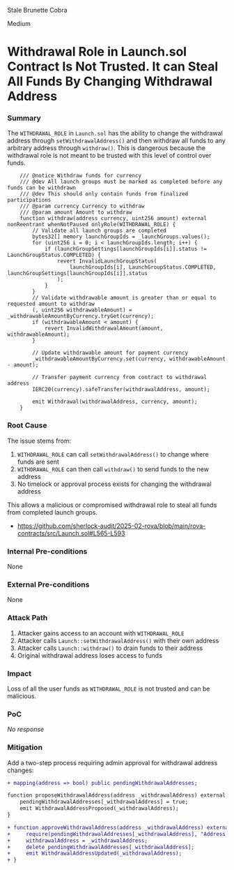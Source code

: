 Stale Brunette Cobra

Medium

# Withdrawal Role in Launch.sol Contract Is Not Trusted. It can Steal All Funds By Changing Withdrawal Address

### Summary

The `WITHDRAWAL_ROLE` in `Launch.sol` has the ability to change the withdrawal address through `setWithdrawalAddress()` and then withdraw all funds to any arbitrary address through `withdraw()`. This is dangerous because the withdrawal role is not meant to be trusted with this level of control over funds.

```solidity
    /// @notice Withdraw funds for currency
    /// @dev All launch groups must be marked as completed before any funds can be withdrawn
    /// @dev This should only contain funds from finalized participations
    /// @param currency Currency to withdraw
    /// @param amount Amount to withdraw
    function withdraw(address currency, uint256 amount) external nonReentrant whenNotPaused onlyRole(WITHDRAWAL_ROLE) {
        // Validate all launch groups are completed
        bytes32[] memory launchGroupIds = _launchGroups.values();
        for (uint256 i = 0; i < launchGroupIds.length; i++) {
            if (launchGroupSettings[launchGroupIds[i]].status != LaunchGroupStatus.COMPLETED) {
                revert InvalidLaunchGroupStatus(
                    launchGroupIds[i], LaunchGroupStatus.COMPLETED, launchGroupSettings[launchGroupIds[i]].status
                );
            }
        }
        // Validate withdrawable amount is greater than or equal to requested amount to withdraw
        (, uint256 withdrawableAmount) = _withdrawableAmountByCurrency.tryGet(currency);
        if (withdrawableAmount < amount) {
            revert InvalidWithdrawalAmount(amount, withdrawableAmount);
        }

        // Update withdrawable amount for payment currency
        _withdrawableAmountByCurrency.set(currency, withdrawableAmount - amount);

        // Transfer payment currency from contract to withdrawal address
        IERC20(currency).safeTransfer(withdrawalAddress, amount);

        emit Withdrawal(withdrawalAddress, currency, amount);
    }
```

### Root Cause

The issue stems from:
1. `WITHDRAWAL_ROLE` can call `setWithdrawalAddress()` to change where funds are sent
2. `WITHDRAWAL_ROLE` can then call `withdraw()` to send funds to the new address
3. No timelock or approval process exists for changing the withdrawal address

This allows a malicious or compromised withdrawal role to steal all funds from completed launch groups.
 
- https://github.com/sherlock-audit/2025-02-rova/blob/main/rova-contracts/src/Launch.sol#L565-L593

### Internal Pre-conditions

None

### External Pre-conditions

None

### Attack Path

1. Attacker gains access to an account with `WITHDRAWAL_ROLE`
2. Attacker calls `Launch::setWithdrawalAddress()` with their own address
3. Attacker calls `Launch::withdraw()` to drain funds to their address
4. Original withdrawal address loses access to funds

### Impact

Loss of all the user funds as `WITHDRAWAL_ROLE` is not trusted and can be malicious.

### PoC

_No response_

### Mitigation

Add a two-step process requiring admin approval for withdrawal address changes:

```diff
+ mapping(address => bool) public pendingWithdrawalAddresses;

function proposeWithdrawalAddress(address _withdrawalAddress) external onlyRole(WITHDRAWAL_ROLE) {
    pendingWithdrawalAddresses[_withdrawalAddress] = true;
    emit WithdrawalAddressProposed(_withdrawalAddress);
}

+ function approveWithdrawalAddress(address _withdrawalAddress) external onlyRole(DEFAULT_ADMIN_ROLE) {
+     require(pendingWithdrawalAddresses[_withdrawalAddress], "Address not proposed");
+     withdrawalAddress = _withdrawalAddress;
+     delete pendingWithdrawalAddresses[_withdrawalAddress];
+     emit WithdrawalAddressUpdated(_withdrawalAddress);
+ }
```